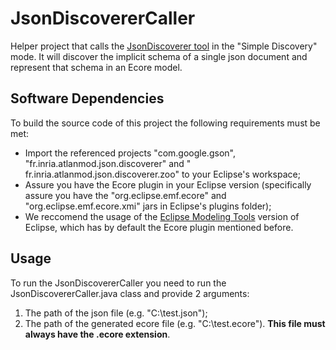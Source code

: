# JsonDiscovererCaller
Helper project that calls the [JsonDiscoverer tool](http://som-research.uoc.edu/tools/jsonDiscoverer/) in the "Simple Discovery" mode.
It will discover the implicit schema of a single json document and represent that schema in an Ecore model.

## Software Dependencies
To build the source code of this project the following requirements must be met:

  - Import the referenced projects "com.google.gson", "fr.inria.atlanmod.json.discoverer" and " fr.inria.atlanmod.json.discoverer.zoo" to your Eclipse's workspace;
  - Assure you have the Ecore plugin in your Eclipse version (specifically assure you have the "org.eclipse.emf.ecore" and "org.eclipse.emf.ecore.xmi" jars in Eclipse's plugins folder);
  - We reccomend the usage of the [Eclipse Modeling Tools](http://www.eclipse.org/downloads/packages/eclipse-modeling-tools/mars1]) version of Eclipse, which has by default the Ecore plugin mentioned before.
  
## Usage
To run the JsonDiscovererCaller you need to run the JsonDiscovererCaller.java class and provide 2 arguments:
  1. The path of the json file (e.g. "C:\test.json");
  2. The path of the generated ecore file (e.g. "C:\test.ecore"). **This file must always have the .ecore extension**.
